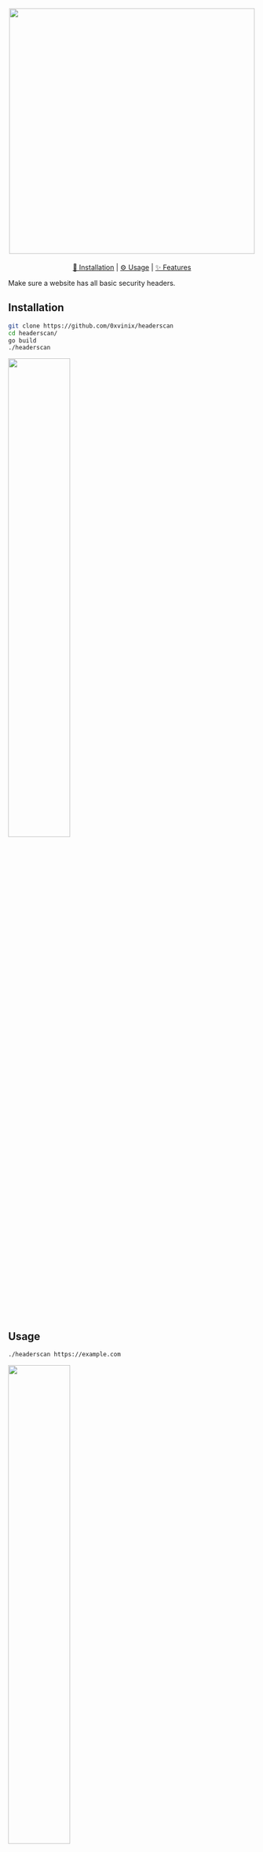 <h1 align="center">
  <img src="https://user-images.githubusercontent.com/51921808/181158239-daf26cb4-15c5-4e2a-8b45-d97d75003850.png" width="500px"></a>
  <br>
</h1>
<p align="center">
  <a href="#installation">🔧 Installation</a> |
  <a href="#usage">⚙️ Usage</a> | 
  <a href="#features">✨ Features</a>
</p>

Make sure a website has all basic security headers.

 ## Installation 

```sh
git clone https://github.com/0xvinix/headerscan
cd headerscan/
go build
./headerscan
```

  <a href="https://asciinema.org/a/wTXH0nzantiWIyEhUUh4w8xWN" target="_blank"><img width="50%" src="https://asciinema.org/a/wTXH0nzantiWIyEhUUh4w8xWN.svg" /></a>
  <br>

## Usage

```sh
./headerscan https://example.com
```

  <a href="https://asciinema.org/a/8BwXbHS6JfTT2t8q3C3K9P8uy" target="_blank"><img width="50%" src="https://asciinema.org/a/8BwXbHS6JfTT2t8q3C3K9P8uy.svg" /></a>
  <br>

## Features

- Check for web server/technology exposure
- Check X-Frame-Options
- Check X-XSS-Protection
- Check Strict-Transport-Security 
- Check X-Content-Type-Options
- Check Referrer-Policy
- Check Content-Security-Policy
